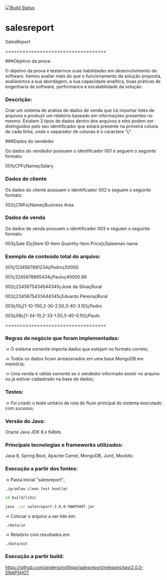 [![Build Status](https://travis-ci.org/andersonsfilippi/salesreport.svg?branch=master)](https://travis-ci.org/andersonsfilippi/salesreport)

# salesreport
SalesReport

===================================

###Objetivo da prova:

O objetivo da prova é testarmos suas habilidades em desenvolvimento de software. 
Iremos avaliar mais do que o funcionamento da solução proposta, avaliaremos a sua abordagem, a
sua capacidade analítica, boas práticas de engenharia de software, performance e
escalabilidade da solução.

### Descrição:
Criar um sistema de análise de dados de venda que irá importar lotes de arquivos e produzir
um relatório baseado em informações presentes no mesmo.
Existem 3 tipos de dados dentro dos arquivos e eles podem ser distinguidos pelo seu
identificador que estará presente na primeira coluna de cada linha, onde o separador de
colunas é o caractere “ç”.

###Dados do vendedor

Os dados do vendedor possuem o identificador 001 e seguem o seguinte formato:

001çCPFçNameçSalary

### Dados do cliente

Os dados do cliente possuem o identificador 002 e seguem o seguinte formato:

002çCNPJçNameçBusiness Area

### Dados de venda

Os dados de venda possuem o identificador 003 e seguem o seguinte formato:

003çSale IDç[Item ID-Item Quantity-Item Price]çSalesman name

### Exemplo de conteúdo total do arquivo:

001ç1234567891234çPedroç50000

001ç3245678865434çPauloç40000.99

002ç2345675434544345çJose da SilvaçRural

002ç2345675433444345çEduardo PereiraçRural

003ç10ç[1-10-100,2-30-2.50,3-40-3.10]çPedro

003ç08ç[1-34-10,2-33-1.50,3-40-0.10]çPaulo

===================================
### Regras de negócio que foram implementadas:

-> O sistema somente importa dados que estejam no formato correto;

-> Todos os dados ficam armazenados em uma base MongoDB em memória;

-> Uma venda é válida somente se o vendedor informado existir no arquivo ou já estiver cadastrado na base de dados;

### Testes:

-> Foi criado o teste unitário da rota do fluxo principal do sistema executado com sucesso;

### Versão do Java: 

Oracle Java JDK 8.x 64bits

### Principais tecnologias e frameworks utilizados: 

Java 8, Spring Boot, Apache Camel, MongoDB, Junit, Mockito.

### Execução a partir dos fontes:

-> Pasta inicial "salesreport";

```sh
./gradlew clean test bootJar

cd build/libs/

java -jar salesreport-2.0.0-SNAPSHOT.jar
```

-> Colocar o arquivo a ser lido em:

```
./data/in
```

-> Relatório com resultados em:

```
./data/out
```
### Execução a partir build:

https://github.com/andersonsfilippi/salesreport/releases/tag/2.0.0-SNAPSHOT
